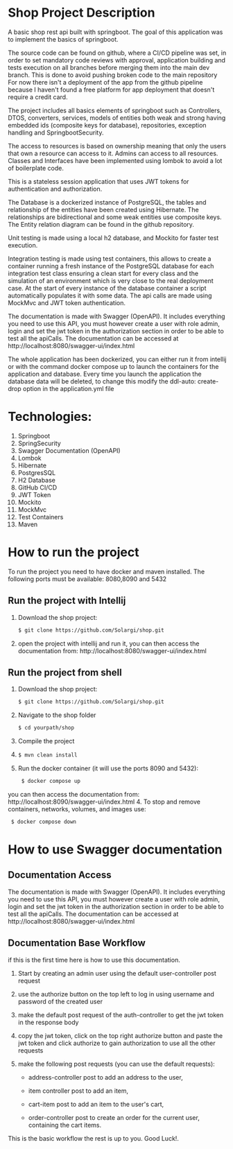 # Shop Project Description
A basic shop rest api built with springboot.
The goal of this application was to implement the basics of springboot.

The source code can be found on github, where a CI/CD pipeline was set,
in order to set mandatory code reviews with approval, application building
and tests execution on all branches before merging them into the main dev branch.
This is done to avoid pushing broken code to the main repository For now there isn't a deployment of the
app from the github pipeline because I haven't found a free platform for app deployment
that doesn't require a credit card.

The project includes all basics elements of springboot such as Controllers, DTOS, converters, services,
models of entities both weak and strong having embedded ids (composite keys for database),
repositories, exception handling and SpringbootSecurity.

The access to resources is based on ownership
meaning that only the users that own a resource can access to it.
Admins can access to all resources.
Classes and Interfaces have been implemented using lombok to avoid a lot of boilerplate code.

This is a stateless session application that uses JWT tokens for authentication and authorization.

The Database is a dockerized instance of PostgreSQL,
the tables and relationship of the entities have been created using Hibernate.
The relationships are bidirectional and some weak entities use composite keys.
The Entity relation diagram can be found in the github repository.

Unit testing is made using a local h2 database, and Mockito for faster test execution.

Integration testing is made using test containers, this allows to create a container
running a fresh instance of the PostgreSQL database for each integration test class ensuring
a clean start for every class and the simulation of an environment which is very close to the real deployment case.
At the start of every instance of the database container a script automatically
populates it with some data. The api calls are made using MockMvc and JWT token authentication.

The documentation is made with Swagger (OpenAPI).
It includes everything you need to use this API, you must however create a user with role admin,
login and set the jwt token in the authorization section in order to be able to test all the apiCalls.
The documentation can be accessed at http://localhost:8080/swagger-ui/index.html

The whole application has been dockerized, you can either run it from intellij or
with the command docker compose up to launch the containers for the application and database.
Every time you launch the application the database data will be deleted,
to change this modify the ddl-auto: create-drop option in the application.yml file


# Technologies:
1. Springboot
2. SpringSecurity
3. Swagger Documentation (OpenAPI)
4. Lombok
5. Hibernate
6. PostgresSQL
7. H2 Database
7. GitHub CI/CD
8. JWT Token
9. Mockito
10. MockMvc
11. Test Containers
12. Maven

# How to run the project
To run the project you need to have docker and maven installed.
The following ports must be available: 8080,8090 and 5432

## Run the project with Intellij

1. Download the shop project:

    ```bash
    $ git clone https://github.com/Solargi/shop.git
    ```
2. open the project with intellij and run it, you can then access the documentation from:
   http://localhost:8080/swagger-ui/index.html

## Run the project from shell
1. Download the shop project:

    ```bash
    $ git clone https://github.com/Solargi/shop.git
    ```

1. Navigate to the shop folder

    ```bash
    $ cd yourpath/shop
    ```
1. Compile the project
2. ```bash
   $ mvn clean install
   ```
3. Run the docker container (it will use the ports 8090 and 5432):
   ```bash
    $ docker compose up
    ```
you can then access the documentation from:
http://localhost:8090/swagger-ui/index.html
4. To stop and remove containers, networks, volumes, and images use:
   ```bash
    $ docker compose down
   ```

# How to use Swagger documentation
## Documentation Access
The documentation is made with Swagger (OpenAPI).
It includes everything you need to use this API, you must however create a user with role admin,
login and set the jwt token in the authorization section in order to be able to test all the apiCalls.
The documentation can be accessed at http://localhost:8080/swagger-ui/index.html
## Documentation Base Workflow
if this is the first time here is how to use this documentation.

1. Start by creating an admin user using the default user-controller post request

2. use the authorize button on the top left to log in using username and password of the created user

3. make the default post request of the auth-controller to get the jwt token in the response body

4. copy the jwt token, click on the top right authorize button and paste the jwt token and click authorize to gain authorization to use all the other requests

5. make the following post requests (you can use the default requests):

    - address-controller post to add an address to the user,

    - item controller post to add an item,

    - cart-item post to add an item to the user's cart,

    - order-controller post to create an order for the current user, containing the cart items.

This is the basic workflow the rest is up to you. Good Luck!.